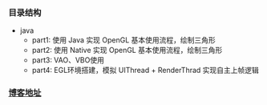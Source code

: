 ### 目录结构
- java
  - part1: 使用 Java 实现 OpenGL 基本使用流程，绘制三角形
  - part2: 使用 Native 实现 OpenGL 基本使用流程，绘制三角形
  - part3: VAO、VBO使用
  - part4: EGL环境搭建，模拟 UIThread + RenderThrad 实现自主上帧逻辑

### [博客地址](http://8.214.87.195/)
